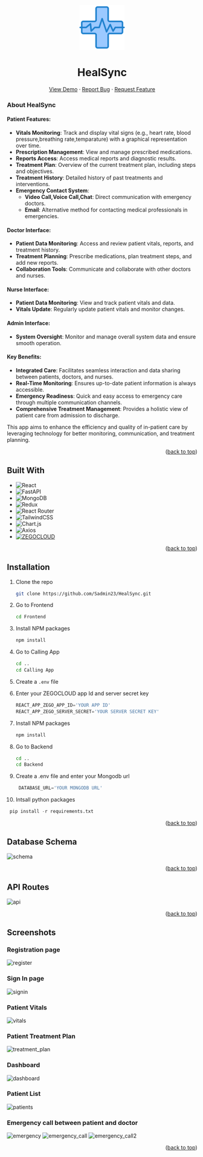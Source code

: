 <!-- PROJECT LOGO -->
<br />
<div align="center">
  <a href="https://github.com/Sadmin23/HealSync">
    <img src="images/logo.png" alt="Logo" width="120" height="120">
  </a>

  <h1 align="center">HealSync</h1>
  <p align="center">
    <a href="https://www.youtube.com/watch?v=B4huNREGaVU">View Demo</a>
    ·
    <a href="https://github.com/issues">Report Bug</a>
    ·
    <a href="https://github.com/issues">Request Feature</a>
  </p>
</div>





<!-- ABOUT THE PROJECT -->

### About HealSync

#### Patient Features:
- **Vitals Monitoring**: Track and display vital signs (e.g., heart rate, blood pressure,breathing rate,temparature) with a graphical representation over time.
- **Prescription Management**: View and manage prescribed medications.
- **Reports Access**: Access medical reports and diagnostic results.
- **Treatment Plan**: Overview of the current treatment plan, including steps and objectives.
- **Treatment History**: Detailed history of past treatments and interventions.
- **Emergency Contact System**:
  - **Video Call,Voice Call,Chat**: Direct communication with emergency doctors.
  - **Email**: Alternative method for contacting medical professionals in emergencies.

#### Doctor Interface:
- **Patient Data Monitoring**: Access and review patient vitals, reports, and treatment history.
- **Treatment Planning**: Prescribe medications, plan treatment steps, and add new reports.
- **Collaboration Tools**: Communicate and collaborate with other doctors and nurses.

#### Nurse Interface:
- **Patient Data Monitoring**: View and track patient vitals and data.
- **Vitals Update**: Regularly update patient vitals and monitor changes.

#### Admin Interface:
- **System Oversight**: Monitor and manage overall system data and ensure smooth operation.

#### Key Benefits:
- **Integrated Care**: Facilitates seamless interaction and data sharing between patients, doctors, and nurses.
- **Real-Time Monitoring**: Ensures up-to-date patient information is always accessible.
- **Emergency Readiness**: Quick and easy access to emergency care through multiple communication channels.
- **Comprehensive Treatment Management**: Provides a holistic view of patient care from admission to discharge.

This app aims to enhance the efficiency and quality of in-patient care by leveraging technology for better monitoring, communication, and treatment planning.
<p align="right">(<a href="#readme-top">back to top</a>)</p>



## Built With

* ![React](https://img.shields.io/badge/react-%2320232a.svg?style=for-the-badge&logo=react&logoColor=%2361DAFB)
* ![FastAPI](https://img.shields.io/badge/FastAPI-005571?style=for-the-badge&logo=fastapi)
* ![MongoDB](https://img.shields.io/badge/MongoDB-%234ea94b.svg?style=for-the-badge&logo=mongodb&logoColor=white)
* ![Redux](https://img.shields.io/badge/redux-%23593d88.svg?style=for-the-badge&logo=redux&logoColor=white)
* ![React Router](https://img.shields.io/badge/React_Router-CA4245?style=for-the-badge&logo=react-router&logoColor=white)
* ![TailwindCSS](https://img.shields.io/badge/tailwindcss-%2338B2AC.svg?style=for-the-badge&logo=tailwind-css&logoColor=white)
* ![Chart.js](https://img.shields.io/badge/chart.js-F5788D.svg?style=for-the-badge&logo=chart.js&logoColor=white)
* ![Axios](https://img.shields.io/badge/axios-671ddf?&style=for-the-badge&logo=axios&logoColor=white)
* [![ZEGOCLOUD](https://img.shields.io/badge/ZEGOCLOUD-blue?style=for-the-badge&logo=https://www.zegocloud.com/img/share.png&link=https://www.zegocloud.com/)](https://www.zegocloud.com/)

<p align="right">(<a href="#readme-top">back to top</a>)</p>



## Installation

1. Clone the repo

   ```sh
   git clone https://github.com/Sadmin23/HealSync.git
   ```
2. Go to Frontend
   ```sh
   cd Frontend
   ```
3. Install NPM packages
   ```sh
   npm install
   ```
4. Go to Calling App
   ```sh
   cd ..
   cd Calling App
   ```
5. Create a `.env` file
6. Enter your ZEGOCLOUD app Id and server secret key
   ```js
   REACT_APP_ZEGO_APP_ID='YOUR APP ID'
   REACT_APP_ZEGO_SERVER_SECRET='YOUR SERVER SECRET KEY'
   ```
7. Install NPM packages
   ```sh
   npm install
   ```
8. Go to Backend
   ```sh
   cd ..
   cd Backend
   ```
9. Create a .env file and enter your Mongodb url
   ```py
    DATABASE_URL='YOUR MONGODB URL'
   ```
10. Intsall python packages
   ```py
    pip install -r requirements.txt
   ```

<p align="right">(<a href="#readme-top">back to top</a>)</p>




## Database Schema

![schema](https://github.com/Sadmin23/HealSync/assets/86393032/65d94f3f-4866-4bf6-94d7-78ba91e5bd30)


<p align="right">(<a href="#readme-top">back to top</a>)</p>


<!-- CONTACT -->
## API Routes

![api](https://github.com/Sadmin23/HealSync/assets/86393032/c7a7b5a7-4a0d-4e40-8ace-ac30520db4b1)

<p align="right">(<a href="#readme-top">back to top</a>)</p>



<!-- ACKNOWLEDGMENTS -->
## Screenshots
### Registration page
![register](https://github.com/Sadmin23/HealSync/assets/86393032/456d0e87-482b-4fe1-894c-f537fde52ffe)
### Sign In page
![signin](https://github.com/Sadmin23/HealSync/assets/86393032/2e48b59d-5055-4679-bda2-00b3ca6eec9b)
### Patient Vitals
![vitals](https://github.com/Sadmin23/HealSync/assets/86393032/069fd1a4-a1be-4a41-b7d6-36458ad9626c)
### Patient Treatment Plan
![treatment_plan](https://github.com/Sadmin23/HealSync/assets/86393032/8938383e-765b-4c12-a7cd-1d3146df7b34)
### Dashboard
![dashboard](https://github.com/Sadmin23/HealSync/assets/86393032/614a9d81-4321-49f5-8888-dfd99967f5e7)
### Patient List
![patients](https://github.com/Sadmin23/HealSync/assets/86393032/990ce4c0-7424-4086-901d-5ee528295f51)
### Emergency call between patient and doctor
![emergency](https://github.com/Sadmin23/HealSync/assets/86393032/b6b77da7-6947-4008-88f0-a8337a873c56)
![emergency_call](https://github.com/Sadmin23/HealSync/assets/86393032/44390c31-b5fe-4746-bba2-e0b5df1bfe27)
![emergency_call2](https://github.com/Sadmin23/HealSync/assets/86393032/bf6814bf-cf71-43b4-a917-368beed79239)



<p align="right">(<a href="#readme-top">back to top</a>)</p>



<!-- MARKDOWN LINKS & IMAGES -->
<!-- https://www.markdownguide.org/basic-syntax/#reference-style-links -->
[contributors-shield]: https://img.shields.io/github/contributors/othneildrew/Best-README-Template.svg?style=for-the-badge
[contributors-url]: https://github.com/graphs/contributors
[forks-shield]: https://img.shields.io/github/forks/othneildrew/Best-README-Template.svg?style=for-the-badge
[forks-url]: https://github.com/network/members
[stars-shield]: https://img.shields.io/github/stars/othneildrew/Best-README-Template.svg?style=for-the-badge
[stars-url]: https://github.com/stargazers
[issues-shield]: https://img.shields.io/github/issues/othneildrew/Best-README-Template.svg?style=for-the-badge
[issues-url]: https://github.com/issues
[license-shield]: https://img.shields.io/github/license/othneildrew/Best-README-Template.svg?style=for-the-badge
[license-url]: https://github.com/blob/master/LICENSE.txt
[linkedin-shield]: https://img.shields.io/badge/-LinkedIn-black.svg?style=for-the-badge&logo=linkedin&colorB=555
[linkedin-url]: https://linkedin.com/in/othneildrew
[product-screenshot]: images/screenshot.png
[Next.js]: https://img.shields.io/badge/next.js-000000?style=for-the-badge&logo=nextdotjs&logoColor=white
[Next-url]: https://nextjs.org/
[React.js]: https://img.shields.io/badge/React-20232A?style=for-the-badge&logo=react&logoColor=61DAFB
[React-url]: https://reactjs.org/
[Vue.js]: https://img.shields.io/badge/Vue.js-35495E?style=for-the-badge&logo=vuedotjs&logoColor=4FC08D
[Vue-url]: https://vuejs.org/
[Angular.io]: https://img.shields.io/badge/Angular-DD0031?style=for-the-badge&logo=angular&logoColor=white
[Angular-url]: https://angular.io/
[Svelte.dev]: https://img.shields.io/badge/Svelte-4A4A55?style=for-the-badge&logo=svelte&logoColor=FF3E00
[Svelte-url]: https://svelte.dev/
[Laravel.com]: https://img.shields.io/badge/Laravel-FF2D20?style=for-the-badge&logo=laravel&logoColor=white
[Laravel-url]: https://laravel.com
[Bootstrap.com]: https://img.shields.io/badge/Bootstrap-563D7C?style=for-the-badge&logo=bootstrap&logoColor=white
[Bootstrap-url]: https://getbootstrap.com
[JQuery.com]: https://img.shields.io/badge/jQuery-0769AD?style=for-the-badge&logo=jquery&logoColor=white
[JQuery-url]: https://jquery.com 
